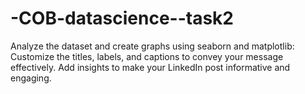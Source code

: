 # -COB-datascience--task2
Analyze the dataset and create graphs using seaborn and matplotlib: Customize the titles, labels, and captions to convey your message effectively. Add insights to make your LinkedIn post informative and engaging.
